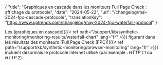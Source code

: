 {
"title": "Graphiques en cascade dans les moniteurs Full Page Check : affichage du protocole",
"date": "2024-05-22",
"url": "/changelog/mai-2024-fpc-cascade-protocole",
"translationKey": "https://www.uptrends.com/changelog/may-2024-fpc-waterfall-protocol"
}

Les [graphiques en cascade]({{< ref path="/support/kb/synthetic-monitoring/monitoring-results/waterfall-chart" lang="fr" >}}) figurant dans les résultats des moniteurs [Full Page Check (FPC)]({{< ref path="/support/kb/synthetic-monitoring/browser-monitoring" lang="fr" >}}) incluent désormais le protocole Internet utilisé (par exemple : *HTTP 1.1* ou *HTTP 2*).